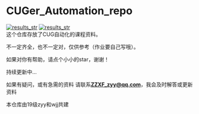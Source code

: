 # CUGer_Automation_repo
<div>
    <a href="https://space.bilibili.com/26375083?spm_id_from=333.1007.0.0"><img src="https://img.shields.io/badge/- 🗒️bilibili-blue" alt="results_str"></a>
    <a href="https://v.douyin.com/idncnTdy/ 9@5.com"><img src="https://img.shields.io/badge/- 🗒️抖音-blue" alt="results_str"></a>
     
</div>
这个仓库存放了CUG自动化的课程资料。

不一定齐全，也不一定对，仅供参考（作业要自己写哦）。

如果对你有帮助，请点个小小的star，谢谢！

持续更新中...

如果有疑问，或有急需的资料 请联系**ZZXF_zyy@qq.com**，我会及时解答或更新资料

本仓库由19级zyy和wjj共建
